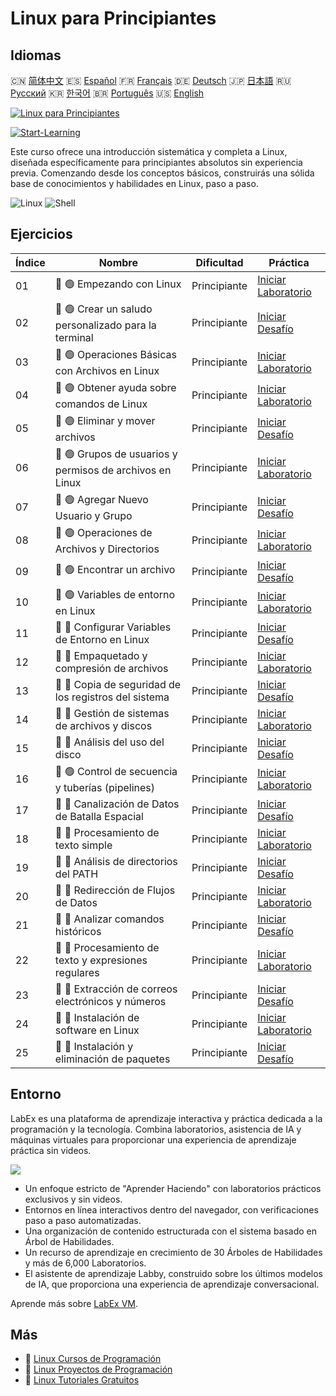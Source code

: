 # Linux para Principiantes

## Idiomas

🇨🇳 [简体中文](README_zh.md) 🇪🇸 [Español](README_es.md) 🇫🇷 [Français](README_fr.md) 🇩🇪 [Deutsch](README_de.md) 🇯🇵 [日本語](README_ja.md) 🇷🇺 [Русский](README_ru.md) 🇰🇷 [한국어](README_ko.md) 🇧🇷 [Português](README_pt.md) 🇺🇸 [English](README.md) 

[![Linux para Principiantes](https://cover-creator.labex.io/linux-for-noobs.png?lang=es)](https://labex.io/es/courses/linux-for-noobs)

[![Start-Learning](https://img.shields.io/badge/Start-Learning-whitesmoke?style=for-the-badge)](https://labex.io/es/courses/linux-for-noobs)

Este curso ofrece una introducción sistemática y completa a Linux, diseñada específicamente para principiantes absolutos sin experiencia previa. Comenzando desde los conceptos básicos, construirás una sólida base de conocimientos y habilidades en Linux, paso a paso.

![Linux](https://img.shields.io/badge/Linux-whitesmoke?style=for-the-badge&logo=linux)
![Shell](https://img.shields.io/badge/Shell-whitesmoke?style=for-the-badge&logo=shell)


## Ejercicios

|   Índice | Nombre                                                   | Dificultad   | Práctica                                                                                                                            |
|----------|----------------------------------------------------------|--------------|-------------------------------------------------------------------------------------------------------------------------------------|
|       01 | 📖 🟢 Empezando con Linux                                | Principiante | <a target='_blank' href='https://labex.io/es/tutorials/linux-getting-started-with-linux-446315'>Iniciar Laboratorio</a>             |
|       02 | 🎯 🟢 Crear un saludo personalizado para la terminal     | Principiante | <a target='_blank' href='https://labex.io/es/tutorials/linux-create-personalized-terminal-greeting-446322'>Iniciar Desafío</a>      |
|       03 | 📖 🟢 Operaciones Básicas con Archivos en Linux          | Principiante | <a target='_blank' href='https://labex.io/es/tutorials/linux-basic-file-operations-in-linux-18001'>Iniciar Laboratorio</a>          |
|       04 | 📖 🟢 Obtener ayuda sobre comandos de Linux              | Principiante | <a target='_blank' href='https://labex.io/es/tutorials/linux-get-help-on-linux-commands-18000'>Iniciar Laboratorio</a>              |
|       05 | 🎯 🟢 Eliminar y mover archivos                          | Principiante | <a target='_blank' href='https://labex.io/es/tutorials/linux-delete-and-move-files-7777'>Iniciar Desafío</a>                        |
|       06 | 📖 🟢 Grupos de usuarios y permisos de archivos en Linux | Principiante | <a target='_blank' href='https://labex.io/es/tutorials/linux-linux-user-group-and-file-permissions-18002'>Iniciar Laboratorio</a>   |
|       07 | 🎯 🟢 Agregar Nuevo Usuario y Grupo                      | Principiante | <a target='_blank' href='https://labex.io/es/tutorials/linux-add-new-user-and-group-17987'>Iniciar Desafío</a>                      |
|       08 | 📖 🟢 Operaciones de Archivos y Directorios              | Principiante | <a target='_blank' href='https://labex.io/es/tutorials/linux-file-and-directory-operations-17997'>Iniciar Laboratorio</a>           |
|       09 | 🎯 🟢 Encontrar un archivo                               | Principiante | <a target='_blank' href='https://labex.io/es/tutorials/linux-find-a-file-17993'>Iniciar Desafío</a>                                 |
|       10 | 📖 🟢 Variables de entorno en Linux                      | Principiante | <a target='_blank' href='https://labex.io/es/tutorials/linux-environment-variables-in-linux-385274'>Iniciar Laboratorio</a>         |
|       11 | 🎯 🔵 Configurar Variables de Entorno en Linux           | Principiante | <a target='_blank' href='https://labex.io/es/tutorials/linux-configure-linux-environment-variables-437861'>Iniciar Desafío</a>      |
|       12 | 📖 🔵 Empaquetado y compresión de archivos               | Principiante | <a target='_blank' href='https://labex.io/es/tutorials/linux-file-packaging-and-compression-385413'>Iniciar Laboratorio</a>         |
|       13 | 🎯 🔵 Copia de seguridad de los registros del sistema    | Principiante | <a target='_blank' href='https://labex.io/es/tutorials/linux-backup-system-log-17989'>Iniciar Desafío</a>                           |
|       14 | 📖 🔵 Gestión de sistemas de archivos y discos           | Principiante | <a target='_blank' href='https://labex.io/es/tutorials/linux-file-system-and-disk-management-17999'>Iniciar Laboratorio</a>         |
|       15 | 🎯 🔵 Análisis del uso del disco                         | Principiante | <a target='_blank' href='https://labex.io/es/tutorials/linux-analyzing-disk-usage-7775'>Iniciar Desafío</a>                         |
|       16 | 📖 🟢 Control de secuencia y tuberías (pipelines)        | Principiante | <a target='_blank' href='https://labex.io/es/tutorials/linux-sequence-control-and-pipeline-17994'>Iniciar Laboratorio</a>           |
|       17 | 🎯 🔵 Canalización de Datos de Batalla Espacial          | Principiante | <a target='_blank' href='https://labex.io/es/tutorials/linux-space-battle-data-pipeline-385343'>Iniciar Desafío</a>                 |
|       18 | 📖 🔵 Procesamiento de texto simple                      | Principiante | <a target='_blank' href='https://labex.io/es/tutorials/linux-simple-text-processing-18004'>Iniciar Laboratorio</a>                  |
|       19 | 🎯 🔵 Análisis de directorios del PATH                   | Principiante | <a target='_blank' href='https://labex.io/es/tutorials/linux-analyzing-path-directories-385344'>Iniciar Desafío</a>                 |
|       20 | 📖 🔵 Redirección de Flujos de Datos                     | Principiante | <a target='_blank' href='https://labex.io/es/tutorials/linux-data-stream-redirection-17995'>Iniciar Laboratorio</a>                 |
|       21 | 🎯 🔵 Analizar comandos históricos                       | Principiante | <a target='_blank' href='https://labex.io/es/tutorials/linux-analyze-historical-commands-17988'>Iniciar Desafío</a>                 |
|       22 | 📖 🔵 Procesamiento de texto y expresiones regulares     | Principiante | <a target='_blank' href='https://labex.io/es/tutorials/linux-text-processing-and-regular-expressions-18003'>Iniciar Laboratorio</a> |
|       23 | 🎯 🔵 Extracción de correos electrónicos y números       | Principiante | <a target='_blank' href='https://labex.io/es/tutorials/linux-extracting-mails-and-numbers-17991'>Iniciar Desafío</a>                |
|       24 | 📖 🔵 Instalación de software en Linux                   | Principiante | <a target='_blank' href='https://labex.io/es/tutorials/linux-software-installation-on-linux-18005'>Iniciar Laboratorio</a>          |
|       25 | 🎯 🔵 Instalación y eliminación de paquetes              | Principiante | <a target='_blank' href='https://labex.io/es/tutorials/linux-installing-and-removing-packages-385380'>Iniciar Desafío</a>           |

## Entorno

LabEx es una plataforma de aprendizaje interactiva y práctica dedicada a la programación y la tecnología. Combina laboratorios, asistencia de IA y máquinas virtuales para proporcionar una experiencia de aprendizaje práctica sin videos.

![](https://tutorial-screenshot.getvm.io/images/vm-1725247253.png)

- Un enfoque estricto de "Aprender Haciendo" con laboratorios prácticos exclusivos y sin videos.
- Entornos en línea interactivos dentro del navegador, con verificaciones paso a paso automatizadas.
- Una organización de contenido estructurada con el sistema basado en Árbol de Habilidades.
- Un recurso de aprendizaje en crecimiento de 30 Árboles de Habilidades y más de 6,000 Laboratorios.
- El asistente de aprendizaje Labby, construido sobre los últimos modelos de IA, que proporciona una experiencia de aprendizaje conversacional.

Aprende más sobre [LabEx VM](https://support.labex.io/using-labex/virtual-machine).

## Más

- 🔗 [Linux Cursos de Programación](https://github.com/labex-labs/awesome-programming-courses)
- 🔗 [Linux Proyectos de Programación](https://github.com/labex-labs/awesome-programming-projects)
- 🔗 [Linux Tutoriales Gratuitos](https://github.com/labex-labs/linux-free-tutorials)

